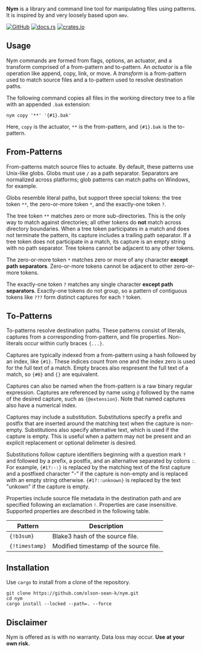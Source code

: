 **Nym** is a library and command line tool for manipulating files using
patterns. It is inspired by and very loosely based upon `mmv`.

[![GitHub](https://img.shields.io/badge/GitHub-olson--sean--k/nym-8da0cb?logo=github&style=for-the-badge)](https://github.com/olson-sean-k/nym)
[![docs.rs](https://img.shields.io/badge/docs.rs-nym-66c2a5?logo=rust&style=for-the-badge)](https://docs.rs/nym)
[![crates.io](https://img.shields.io/crates/v/nym.svg?logo=rust&style=for-the-badge)](https://crates.io/crates/nym)

## Usage

Nym commands are formed from flags, options, an actuator, and a transform
comprised of a from-pattern and to-pattern. An _actuator_ is a file operation
like append, copy, link, or move. A _transform_ is a from-pattern used to match
source files and a to-pattern used to resolve destination paths.

The following command copies all files in the working directory tree to a file
with an appended `.bak` extension:

```shell
nym copy '**' '{#1}.bak'
```

Here, `copy` is the actuator, `**` is the from-pattern, and `{#1}.bak` is the
to-pattern.

## From-Patterns

From-patterns match source files to actuate. By default, these patterns use
Unix-like globs. Globs must use `/` as a path separator. Separators are
normalized across platforms; glob patterns can match paths on Windows, for
example.

Globs resemble literal paths, but support three special tokens: the tree token
`**`, the zero-or-more token `*`, and the exactly-one token `?`.

The tree token `**` matches zero or more sub-directories. This is the only way
to match against directories; all other tokens do **not** match across directory
boundaries. When a tree token participates in a match and does not terminate the
pattern, its capture includes a trailing path separator. If a tree token does
not participate in a match, its capture is an empty string with no path
separator. Tree tokens cannot be adjacent to any other tokens.

The zero-or-more token `*` matches zero or more of any character **except path
separators**. Zero-or-more tokens cannot be adjacent to other zero-or-more
tokens.

The exactly-one token `?` matches any single character **except path
separators**. Exactly-one tokens do not group, so a pattern of contiguous tokens
like `???` form distinct captures for each `?` token.

## To-Patterns

To-patterns resolve destination paths. These patterns consist of literals,
captures from a corresponding from-pattern, and file properties. Non-literals
occur within curly braces `{...}`.

Captures are typically indexed from a from-pattern using a hash followed by an
index, like `{#1}`. These indices count from one and the index zero is used for
the full text of a match. Empty braces also respresent the full text of a match,
so `{#0}` and `{}` are equivalent.

Captures can also be named when the from-pattern is a raw binary regular
expression. Captures are referenced by name using `@` followed by the name of
the desired capture, such as `{@extension}`. Note that named captures also have
a numerical index.

Captures may include a _substitution_. Substitutions specify a prefix and
postfix that are inserted around the matching text when the capture is
non-empty.  Substitutions also specify alternative text, which is used if the
capture is empty. This is useful when a pattern may not be present and an
explicit replacement or optional delimeter is desired.

Substitutions follow capture identifiers beginning with a question mark `?` and
followed by a prefix, a postfix, and an alternative separated by colons `:`. For
example, `{#1?:-:}` is replaced by the matching text of the first capture and a
postfixed character "-" if the capture is non-empty and is replaced with an
empty string otherwise. `{#1?::unknown}` is replaced by the text "unkown" if the
capture is empty.

Properties include source file metadata in the destination path and are
specified following an exclamation `!`. Properties are case insensitive.
Supported properties are described in the following table.

| Pattern        | Description                            |
|----------------|----------------------------------------|
| `{!b3sum}`     | Blake3 hash of the source file.        |
| `{!timestamp}` | Modified timestamp of the source file. |

## Installation

Use `cargo` to install from a clone of the repository.

```shell
git clone https://github.com/olson-sean-k/nym.git
cd nym
cargo install --locked --path=. --force
```

## Disclaimer

Nym is offered as is with no warranty. Data loss may occur. **Use at your own
risk.**
